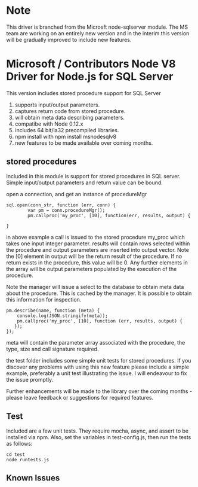 # Note

This driver is branched from the Microsft node-sqlserver module. The MS team are working on an entirely new version and in the interim this version will be gradually improved to include new features.
# Microsoft / Contributors Node V8 Driver for Node.js for SQL Server

This version includes stored procedure support for SQL Server

1. supports input/output parameters.
2. captures return code from stored procedure.
3. will obtain meta data describing parameters.
4. compatibe with Node 0.12.x 
5. includes 64 bit/ia32 precompiled libraries.
6. npm install with npm install msnodesqlv8
7. new features to be made available over coming months.

## stored procedures

Included in this module is support for stored procedures in SQL server. Simple input/output parameters and return value can be bound.

open a connection, and get an instance of procedureMgr

    sql.open(conn_str, function (err, conn) {
            var pm = conn.procedureMgr();
            pm.callproc('my_proc', [10], function(err, results, output) {
      
    }
    
in above example a call is issued to the stored procedure my_proc which takes one input integer parameter. results will contain rows selected within the procedure and output parameters are inserted into output vector. Note the [0] element in output will be the return result of the procedure. If no return exists in the procedure, this value will be 0. Any further elements in the array will be output parameters populated by the execution of the procedure.

Note the manager will issue a select to the database to obtain meta data about the procedure. This is cached by the manager. It is possible to obtain this information for inspection.

    pm.describe(name, function (meta) {
        console.log(JSON.stringify(meta));
        pm.callproc('my_proc', [10], function (err, results, output) {
       });
    });
    
meta will contain the parameter array associated with the procedure, the type, size and call signature required.

the test folder includes some simple unit tests for stored procedures. If you discover any problems with using this new feature please include a simple example, preferably a unit test illustrating the issue. I will endeavour to fix the issue promptly.

Further enhancements will be made to the library over the coming months - please leave feedback or suggestions for required features.



## Test

Included are a few unit tests.  They require mocha, async, and assert to be 
installed via npm.  Also, set the variables in test-config.js, then run the 
tests as follows:

    cd test
    node runtests.js

## Known Issues





